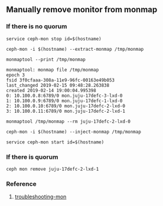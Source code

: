 ## Manually remove monitor from monmap

### If there is no quorum

`service ceph-mon stop id=$(hostname)`

`ceph-mon -i $(hostname) --extract-monmap /tmp/monmap`

`monmaptool --print /tmp/monmap`

```
monmaptool: monmap file /tmp/monmap
epoch 3
fsid 3f0cfaaa-308a-11e9-96fc-00163e49b053
last_changed 2019-02-15 09:48:28.263838
created 2019-02-14 19:00:04.995398
0: 10.100.0.8:6789/0 mon.juju-17defc-3-lxd-0
1: 10.100.0.9:6789/0 mon.juju-17defc-1-lxd-0
2: 10.100.0.10:6789/0 mon.juju-17defc-2-lxd-0
3: 10.100.0.11:6789/0 mon.juju-17defc-2-lxd-1
```

`monmaptool /tmp/monmap --rm juju-17defc-2-lxd-0`

`ceph-mon -i $(hostname) --inject-monmap /tmp/monmap`

`service ceph-mon start id=$(hostname)`

### If there is quorum

`ceph mon remove juju-17defc-2-lxd-1`

### Reference

1. [troubleshooting-mon](http://docs.ceph.com/docs/mimic/rados/troubleshooting/troubleshooting-mon/#recovering-a-monitor-s-broken-monmap)
